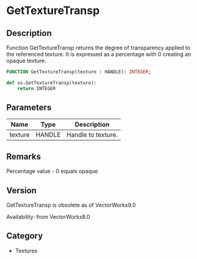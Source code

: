 # GetTextureTransp

## Description
Function GetTextureTransp returns the degree of transparency applied to the referenced texture. It is expressed as a percentage with 0 creating an opaque texture.

```pascal
FUNCTION GetTextureTransp(texture : HANDLE): INTEGER;
```

```python
def vs.GetTextureTransp(texture):
    return INTEGER
```

## Parameters
|Name|Type|Description|
|---|---|---|
|texture|HANDLE|Handle to texture.|

## Remarks
Percentage value - 0 equals opaque

## Version
GetTextureTransp is obsolete as of VectorWorks9.0<P>


Availability: from VectorWorks8.0

## Category
* Textures

